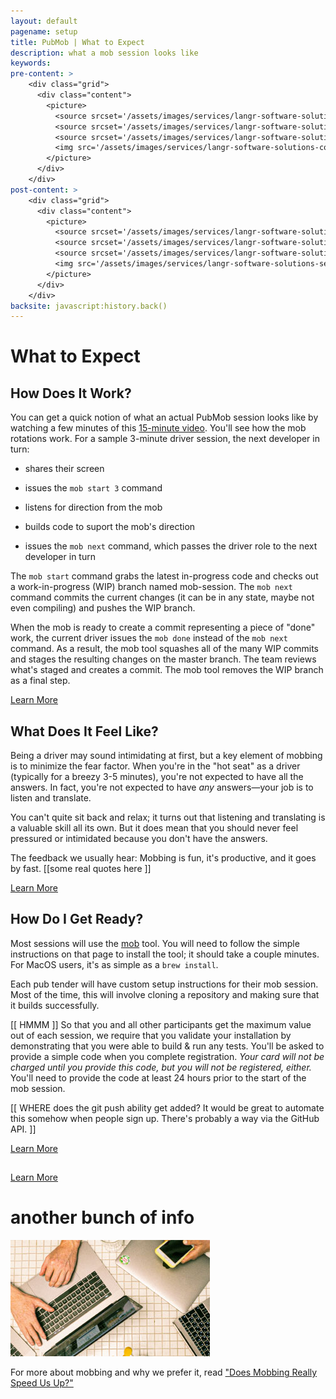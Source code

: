 ```yaml
---
layout: default
pagename: setup
title: PubMob | What to Expect
description: what a mob session looks like
keywords:
pre-content: >
    <div class="grid">
      <div class="content">
        <picture>
          <source srcset='/assets/images/services/langr-software-solutions-colorado-springs-colorado-services.jpg' media='(max-width: 1080px)'>
          <source srcset='/assets/images/services/langr-software-solutions-colorado-springs-colorado-services.jpg' media='(min-width: 960px)'>
          <source srcset='/assets/images/services/langr-software-solutions-colorado-springs-colorado-services.jpg' media='(min-width: 830px'>
          <img src='/assets/images/services/langr-software-solutions-colorado-springs-colorado-services.jpg' alt='PubMob what to expect'>
        </picture>
      </div>
    </div>
post-content: >
    <div class="grid">
      <div class="content">
        <picture>
          <source srcset='/assets/images/services/langr-software-solutions-services.png' media='(max-width: 1080px)'>
          <source srcset='/assets/images/services/langr-software-solutions-services.png' media='(min-width: 960px)'>
          <source srcset='/assets/images/services/langr-software-solutions-services.png' media='(min-width: 830px'>
          <img src='/assets/images/services/langr-software-solutions-services.png' alt='PubMob what to expect'>
        </picture>
      </div>
    </div>
backsite: javascript:history.back()
---
```

<div class="horizontal-rule">
  <div class="lr"></div>
  <h1>What to Expect</h1>
  <div class="lr"></div>
</div>

<section class="seo">
  <p>
  </p>
  <p>
  </p>
</section>

<section class="boxes">
  <div class="box LightBlue">
    <div class="header">
      <h2>How Does It Work?</h2>
    </div>
    <p>You can get a quick notion of what an actual PubMob session looks like by
      watching a few minutes of this <a href="">15-minute video</a>. You'll see 
      how the mob rotations work. For a sample 3-minute driver session, the 
      next developer in turn:</p>
      <ul class="list">
        <li class="outer"><p>shares their screen</p></li>
        <li class="outer"><p>issues the <code>mob start 3</code> command</p></li>
        <li class="outer"><p>listens for direction from the mob</p></li>
        <li class="outer"><p>builds code to suport the mob's direction</p></li>
        <li class="outer"><p>issues the <code>mob next</code> command, which passes
          the driver role to the next developer in turn</p></li>
      </ul>
    <p>The <code>mob start</code> command grabs the latest in-progress code
      and checks out a work-in-progress (WIP) branch named mob-session.
     The <code>mob next</code> command commits the current changes (it can
      be in any state, maybe not even compiling) and pushes the WIP branch.</p>
    <p>When the mob is ready to create a commit representing a piece of "done" work,
      the current driver issues the <code>mob done</code> instead of the
      <code>mob next</code> command. As a result, the mob tool squashes all
      of the many WIP commits and stages the resulting changes on the master
      branch. The team reviews what's staged and creates a commit. The mob
      tool removes the WIP branch as a final step.</p>
    <div class="footer more">
      <a href="/services/software-coach">Learn More</a>
    </div>
  </div>
  <div class="box LightGreen">
    <div class="header">
      <h2>What Does It Feel Like?</h2>
    </div>
    <p>Being a driver may sound intimidating at first, but a key element of 
      mobbing is to minimize the fear factor. When you're in the "hot seat" as a driver
      (typically for a breezy 3-5 minutes),
      you're not expected to have all the answers. In fact, you're not expected to
      have <em>any</em> answers&mdash;your job is to listen and translate.</p>
    <p>You can't quite sit back and relax; it turns out that listening and translating
     is a valuable skill all its own. But it does mean that you should never feel
      pressured or intimidated because you don't have the answers.</p>
    <p>The feedback we usually hear: Mobbing is fun, it's productive,
      and it goes by fast. [[some real quotes here ]]</p>
    <div class="footer more">
      <a href="/services/distributed-team-coach">Learn More</a>
    </div>
  </div>
  <div class="box LightYellow">
    <div class="header">
      <h2>How Do I Get Ready?</h2>
    </div>
    <p>Most sessions will use the <a href="http://github.com/remotemobprogramming/mob">mob</a> tool. You will need to follow the simple instructions on that page to install the tool; it should take a couple minutes. For MacOS users, it's as simple as a <code>brew install</code>.</p>
    <p>
      Each pub tender will have custom setup instructions for their mob session.
      Most of the time, this will involve cloning a repository and making sure
      that it builds successfully.</p>
    <p>[[ HMMM ]] So that you and all other participants get the maximum value 
out of each session, we require that you validate your installation by demonstrating
that you were able to build & run any tests. You'll be asked to provide a simple code
when you complete registration. <em>Your card will not be charged until you provide
this code, but you will not be registered, either.</em> You'll need to provide the code
at least 24 hours prior to the start of the mob session.</p>

[[ WHERE does the git push ability get added? It would be great to automate this
somehow when people sign up. There's probably a way via the GitHub API. ]]
    </p>
    <div class="footer more">
      <a href="/services/training-courses">Learn More</a>
    </div>
  </div>
  <div class="box DarkBlue">
    <div class="header">
      <h2></h2>
    </div>
    <p></p>
    <div class="footer more">
      <a href="/services/outsourced-software-development">Learn More</a>
    </div>
  </div>
</section>

<div class="horizontal-rule">
  <div class="lr"></div>
  <h1>another bunch of info</h1>
  <div class="lr"></div>
</div>

<section class="two">
  <div class="image">
    <picture>
      <source srcset='/assets/images/services/how-we-engage.jpg' media='(max-width: {{site.breakpoint-max}})'>
      <source srcset='/assets/images/services/how-we-engage.jpg' media='(min-width: {{site.breakpoint-desktop}})'>
      <source srcset='/assets/images/services/how-we-engage.jpg' media='(min-width: {{site.breakpoint-tablet}})'>
      <img src='/assets/images/services/how-we-engage.jpg' alt='PubMob what to expect'>
    </picture>
  </div>
  <div class="text">
  <p>
  </p>
  <p>
  </p>
  <p>
  For more about mobbing and why we prefer it, read
  <a href="https://www.ranorex.com/blog/does-mobbing-work/">"Does Mobbing Really Speed Us Up?"</a>
  </p>
  </div>
</section>
